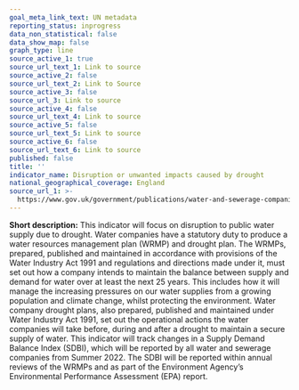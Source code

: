 ```yaml
---
goal_meta_link_text: UN metadata
reporting_status: inprogress
data_non_statistical: false
data_show_map: false
graph_type: line
source_active_1: true
source_url_text_1: Link to source
source_active_2: false
source_url_text_2: Link to Source
source_active_3: false
source_url_3: Link to source
source_active_4: false
source_url_text_4: Link to source
source_active_5: false
source_url_text_5: Link to source
source_active_6: false
source_url_text_6: Link to source
published: false
title: ''
indicator_name: Disruption or unwanted impacts caused by drought
national_geographical_coverage: England
source_url_1: >-
  https://www.gov.uk/government/publications/water-and-sewerage-companies-in-england-environmental-performance-report/summary-environmental-performance-of-the-water-and-sewerage-companies-in-2018
---
```

**Short description:** This indicator will focus on disruption to public water supply due to drought. Water companies have a statutory duty to produce a water resources management plan (WRMP) and drought plan. The WRMPs, prepared, published and maintained in accordance with provisions of the Water Industry Act 1991 and regulations and directions made under it, must set out how a company intends to maintain the balance between supply and demand for water over at least the next 25 years. This includes how it will manage the increasing pressures on our water supplies from a growing population and climate change, whilst protecting the environment. Water company drought plans, also prepared, published and maintained under Water Industry Act 1991, set out the operational actions the water companies will take before, during and after a drought to maintain a secure supply of water. This indicator will track changes in a Supply Demand Balance Index (SDBI), which will be reported by all water and sewerage companies from Summer 2022. The SDBI will be reported within annual reviews of the WRMPs and as part of the Environment Agency’s Environmental Performance Assessment (EPA) report.